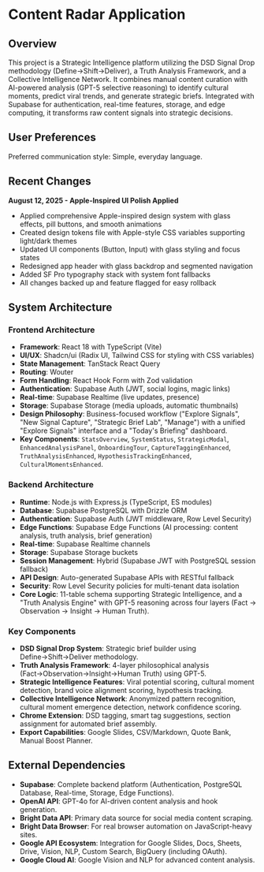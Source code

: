 # Content Radar Application

## Overview
This project is a Strategic Intelligence platform utilizing the DSD Signal Drop methodology (Define→Shift→Deliver), a Truth Analysis Framework, and a Collective Intelligence Network. It combines manual content curation with AI-powered analysis (GPT-5 selective reasoning) to identify cultural moments, predict viral trends, and generate strategic briefs. Integrated with Supabase for authentication, real-time features, storage, and edge computing, it transforms raw content signals into strategic decisions.

## User Preferences
Preferred communication style: Simple, everyday language.

## Recent Changes
**August 12, 2025 - Apple-Inspired UI Polish Applied**
- Applied comprehensive Apple-inspired design system with glass effects, pill buttons, and smooth animations
- Created design tokens file with Apple-style CSS variables supporting light/dark themes
- Updated UI components (Button, Input) with glass styling and focus states
- Redesigned app header with glass backdrop and segmented navigation
- Added SF Pro typography stack with system font fallbacks
- All changes backed up and feature flagged for easy rollback

## System Architecture

### Frontend Architecture
- **Framework**: React 18 with TypeScript (Vite)
- **UI/UX**: Shadcn/ui (Radix UI, Tailwind CSS for styling with CSS variables)
- **State Management**: TanStack React Query
- **Routing**: Wouter
- **Form Handling**: React Hook Form with Zod validation
- **Authentication**: Supabase Auth (JWT, social logins, magic links)
- **Real-time**: Supabase Realtime (live updates, presence)
- **Storage**: Supabase Storage (media uploads, automatic thumbnails)
- **Design Philosophy**: Business-focused workflow ("Explore Signals", "New Signal Capture", "Strategic Brief Lab", "Manage") with a unified "Explore Signals" interface and a "Today's Briefing" dashboard.
- **Key Components**: `StatsOverview`, `SystemStatus`, `StrategicModal`, `EnhancedAnalysisPanel`, `OnboardingTour`, `CaptureTaggingEnhanced`, `TruthAnalysisEnhanced`, `HypothesisTrackingEnhanced`, `CulturalMomentsEnhanced`.

### Backend Architecture
- **Runtime**: Node.js with Express.js (TypeScript, ES modules)
- **Database**: Supabase PostgreSQL with Drizzle ORM
- **Authentication**: Supabase Auth (JWT middleware, Row Level Security)
- **Edge Functions**: Supabase Edge Functions (AI processing: content analysis, truth analysis, brief generation)
- **Real-time**: Supabase Realtime channels
- **Storage**: Supabase Storage buckets
- **Session Management**: Hybrid (Supabase JWT with PostgreSQL session fallback)
- **API Design**: Auto-generated Supabase APIs with RESTful fallback
- **Security**: Row Level Security policies for multi-tenant data isolation
- **Core Logic**: 11-table schema supporting Strategic Intelligence, and a "Truth Analysis Engine" with GPT-5 reasoning across four layers (Fact → Observation → Insight → Human Truth).

### Key Components
- **DSD Signal Drop System**: Strategic brief builder using Define→Shift→Deliver methodology.
- **Truth Analysis Framework**: 4-layer philosophical analysis (Fact→Observation→Insight→Human Truth) using GPT-5.
- **Strategic Intelligence Features**: Viral potential scoring, cultural moment detection, brand voice alignment scoring, hypothesis tracking.
- **Collective Intelligence Network**: Anonymized pattern recognition, cultural moment emergence detection, network confidence scoring.
- **Chrome Extension**: DSD tagging, smart tag suggestions, section assignment for automated brief assembly.
- **Export Capabilities**: Google Slides, CSV/Markdown, Quote Bank, Manual Boost Planner.

## External Dependencies

- **Supabase**: Complete backend platform (Authentication, PostgreSQL Database, Real-time, Storage, Edge Functions).
- **OpenAI API**: GPT-4o for AI-driven content analysis and hook generation.
- **Bright Data API**: Primary data source for social media content scraping.
- **Bright Data Browser**: For real browser automation on JavaScript-heavy sites.
- **Google API Ecosystem**: Integration for Google Slides, Docs, Sheets, Drive, Vision, NLP, Custom Search, BigQuery (including OAuth).
- **Google Cloud AI**: Google Vision and NLP for advanced content analysis.